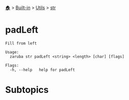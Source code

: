 <!--startTocHeader-->
[🏠](../../../README.md) > [Built-in](../../README.md) > [Utils](../README.md) > [str](README.md)
# padLeft
<!--endTocHeader-->

```
Fill from left

Usage:
  zaruba str padLeft <string> <length> [char] [flags]

Flags:
  -h, --help   help for padLeft

```

# Subtopics
<!--startTocSubtopic-->
<!--endTocSubtopic-->